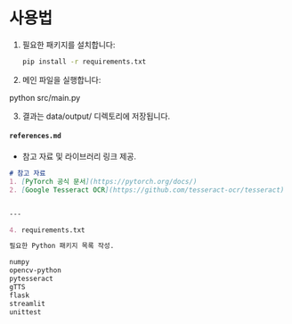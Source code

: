 # 사용법
1. 필요한 패키지를 설치합니다:
   ```bash
   pip install -r requirements.txt

2. 메인 파일을 실행합니다:

python src/main.py


3. 결과는 data/output/ 디렉토리에 저장됩니다.



#### **`references.md`**
- 참고 자료 및 라이브러리 링크 제공.
```markdown
# 참고 자료
1. [PyTorch 공식 문서](https://pytorch.org/docs/)
2. [Google Tesseract OCR](https://github.com/tesseract-ocr/tesseract)


---

4. requirements.txt

필요한 Python 패키지 목록 작성.

numpy
opencv-python
pytesseract
gTTS
flask
streamlit
unittest
